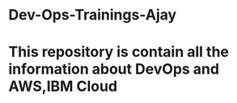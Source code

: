 # Dev-Ops-Trainings-Ajay
# This repository is contain all the information about DevOps and AWS,IBM Cloud
